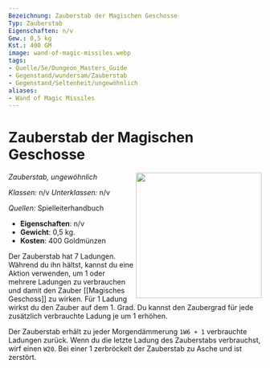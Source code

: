 ```yaml
---
Bezeichnung: Zauberstab der Magischen Geschosse
Typ: Zauberstab
Eigenschaften: n/v
Gew.: 0,5 kg
Kst.: 400 GM
image: wand-of-magic-missiles.webp
tags:
- Quelle/5e/Dungeon_Masters_Guide
- Gegenstand/wundersam/Zauberstab
- Gegenstand/Seltenheit/ungewöhnlich
aliases:
- Wand of Magic Missiles
---
```

# Zauberstab der Magischen Geschosse
_Zauberstab, ungewöhnlich_
<img src="Wand-of-Magic-Missiles.webp" align="right" width="250">

_Klassen:_ n/v
_Unterklassen:_ n/v

_Quellen:_ Spielleiterhandbuch

- **Eigenschaften**: n/v
- **Gewicht**: 0,5 kg.
- **Kosten**: 400 Goldmünzen

Der Zauberstab hat 7 Ladungen. Während du ihn hältst, kannst du eine Aktion verwenden, um 1 oder mehrere Ladungen zu verbrauchen und damit den Zauber [[Magisches Geschoss]] zu wirken. Für 1 Ladung wirkst du den Zauber auf dem 1. Grad. Du kannst den Zaubergrad für jede zusätzlich verbrauchte Ladung je um 1 erhöhen.

Der Zauberstab erhält zu jeder Morgendämmerung `1W6 + 1` verbrauchte Ladungen zurück. Wenn du die letzte Ladung des Zauberstabs verbrauchst, wirf einen `W20`. Bei einer 1 zerbröckelt der Zauberstab zu Asche und ist zerstört.